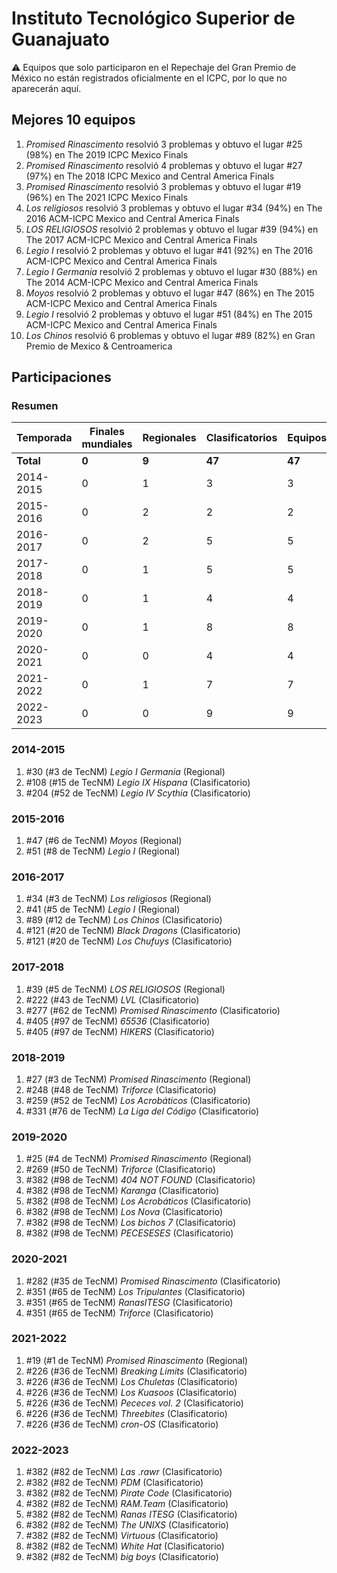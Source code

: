 # Instituto Tecnológico Superior de Guanajuato

:warning: Equipos que solo participaron en el Repechaje del Gran Premio de México no están registrados oficialmente en el ICPC, por lo que no aparecerán aquí.

## Mejores 10 equipos

1. _Promised Rinascimento_ resolvió 3 problemas y obtuvo el lugar #25 (98%) en The 2019 ICPC Mexico Finals
1. _Promised Rinascimento_ resolvió 4 problemas y obtuvo el lugar #27 (97%) en The 2018 ICPC Mexico and Central America Finals
1. _Promised Rinascimento_ resolvió 3 problemas y obtuvo el lugar #19 (96%) en The 2021 ICPC Mexico Finals
1. _Los religiosos_ resolvió 3 problemas y obtuvo el lugar #34 (94%) en The 2016 ACM-ICPC Mexico and Central America Finals
1. _LOS RELIGIOSOS_ resolvió 2 problemas y obtuvo el lugar #39 (94%) en The 2017 ACM-ICPC Mexico and Central America Finals
1. _Legio I_ resolvió 2 problemas y obtuvo el lugar #41 (92%) en The 2016 ACM-ICPC Mexico and Central America Finals
1. _Legio I Germania_ resolvió 2 problemas y obtuvo el lugar #30 (88%) en The 2014 ACM-ICPC Mexico and Central America Finals
1. _Moyos_ resolvió 2 problemas y obtuvo el lugar #47 (86%) en The 2015 ACM-ICPC Mexico and Central America Finals
1. _Legio I_ resolvió 2 problemas y obtuvo el lugar #51 (84%) en The 2015 ACM-ICPC Mexico and Central America Finals
1. _Los Chinos_ resolvió 6 problemas y obtuvo el lugar #89 (82%) en Gran Premio de Mexico & Centroamerica

## Participaciones

### Resumen

| Temporada | Finales mundiales | Regionales | Clasificatorios | Equipos |
| --- | --- | --- | --- | --- |
| **Total** | **0** | **9** | **47** | **47** |
| 2014-2015 | 0 | 1 | 3 | 3 |
| 2015-2016 | 0 | 2 | 2 | 2 |
| 2016-2017 | 0 | 2 | 5 | 5 |
| 2017-2018 | 0 | 1 | 5 | 5 |
| 2018-2019 | 0 | 1 | 4 | 4 |
| 2019-2020 | 0 | 1 | 8 | 8 |
| 2020-2021 | 0 | 0 | 4 | 4 |
| 2021-2022 | 0 | 1 | 7 | 7 |
| 2022-2023 | 0 | 0 | 9 | 9 |

### 2014-2015

1. #30 (#3 de TecNM) _Legio I Germania_ (Regional)
1. #108 (#15 de TecNM) _Legio IX Hispana_ (Clasificatorio)
1. #204 (#52 de TecNM) _Legio IV Scythia_ (Clasificatorio)

### 2015-2016

1. #47 (#6 de TecNM) _Moyos_ (Regional)
1. #51 (#8 de TecNM) _Legio I_ (Regional)

### 2016-2017

1. #34 (#3 de TecNM) _Los religiosos_ (Regional)
1. #41 (#5 de TecNM) _Legio I_ (Regional)
1. #89 (#12 de TecNM) _Los Chinos_ (Clasificatorio)
1. #121 (#20 de TecNM) _Black Dragons_ (Clasificatorio)
1. #121 (#20 de TecNM) _Los Chufuys_ (Clasificatorio)

### 2017-2018

1. #39 (#5 de TecNM) _LOS RELIGIOSOS_ (Regional)
1. #222 (#43 de TecNM) _LVL_ (Clasificatorio)
1. #277 (#62 de TecNM) _Promised Rinascimento_ (Clasificatorio)
1. #405 (#97 de TecNM) _65536_ (Clasificatorio)
1. #405 (#97 de TecNM) _HIKERS_ (Clasificatorio)

### 2018-2019

1. #27 (#3 de TecNM) _Promised Rinascimento_ (Regional)
1. #248 (#48 de TecNM) _Triforce_ (Clasificatorio)
1. #259 (#52 de TecNM) _Los Acrobáticos_ (Clasificatorio)
1. #331 (#76 de TecNM) _La Liga del Código_ (Clasificatorio)

### 2019-2020

1. #25 (#4 de TecNM) _Promised Rinascimento_ (Regional)
1. #269 (#50 de TecNM) _Triforce_ (Clasificatorio)
1. #382 (#98 de TecNM) _404 NOT FOUND_ (Clasificatorio)
1. #382 (#98 de TecNM) _Karanga_ (Clasificatorio)
1. #382 (#98 de TecNM) _Los Acrobáticos_ (Clasificatorio)
1. #382 (#98 de TecNM) _Los Nova_ (Clasificatorio)
1. #382 (#98 de TecNM) _Los bichos 7_ (Clasificatorio)
1. #382 (#98 de TecNM) _PECESESES_ (Clasificatorio)

### 2020-2021

1. #282 (#35 de TecNM) _Promised Rinascimento_ (Clasificatorio)
1. #351 (#65 de TecNM) _Los Tripulantes_ (Clasificatorio)
1. #351 (#65 de TecNM) _RanasITESG_ (Clasificatorio)
1. #351 (#65 de TecNM) _Triforce_ (Clasificatorio)

### 2021-2022

1. #19 (#1 de TecNM) _Promised Rinascimento_ (Regional)
1. #226 (#36 de TecNM) _Breaking Limits_ (Clasificatorio)
1. #226 (#36 de TecNM) _Los Chuletas_ (Clasificatorio)
1. #226 (#36 de TecNM) _Los Kuasoos_ (Clasificatorio)
1. #226 (#36 de TecNM) _Pececes vol. 2_ (Clasificatorio)
1. #226 (#36 de TecNM) _Threebites_ (Clasificatorio)
1. #226 (#36 de TecNM) _cron-OS_ (Clasificatorio)

### 2022-2023

1. #382 (#82 de TecNM) _Las .rawr_ (Clasificatorio)
1. #382 (#82 de TecNM) _PDM_ (Clasificatorio)
1. #382 (#82 de TecNM) _Pirate Code_ (Clasificatorio)
1. #382 (#82 de TecNM) _RAM.Team_ (Clasificatorio)
1. #382 (#82 de TecNM) _Ranas ITESG_ (Clasificatorio)
1. #382 (#82 de TecNM) _The UNIXS_ (Clasificatorio)
1. #382 (#82 de TecNM) _Virtuous_ (Clasificatorio)
1. #382 (#82 de TecNM) _White Hat_ (Clasificatorio)
1. #382 (#82 de TecNM) _big boys_ (Clasificatorio)




